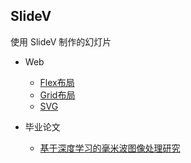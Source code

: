## SlideV 

使用 SlideV 制作的幻灯片

- Web

  - [Flex布局](https://lastknightcoder.github.io/slides/flex)
  - [Grid布局](https://lastknightcoder.github.io/slides/grid)
  - [SVG](https://lastknightcoder.github.io/slides/svg)

- 毕业论文
  - [基于深度学习的毫米波图像处理研究](https://lastknightcoder.github.io/slides/end-paper)

